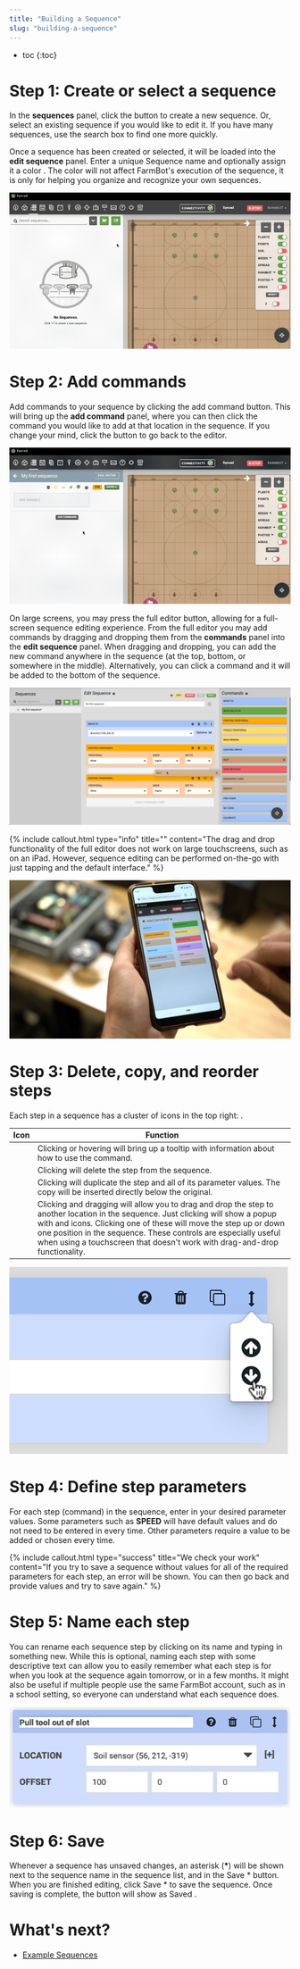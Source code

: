 ```yaml
---
title: "Building a Sequence"
slug: "building-a-sequence"
---
```


* toc
{:toc}

# Step 1: Create or select a sequence

In the **sequences** panel, click the <span class="fb-button fb-green"><i class='fa fa-server'></i></span> button to create a new sequence. Or, select an existing sequence if you would like to edit it. If you have many sequences, use the search box to find one more quickly.

Once a sequence has been created or selected, it will be loaded into the **edit sequence** panel. Enter a unique <span class="fb-input">Sequence name</span> and optionally assign it a color <span class="fa fa-circle saucer purple"></span>. The color will not affect FarmBot's execution of the sequence, it is only for helping you organize and recognize your own sequences.

![new sequence](_images/new_sequence.gif)

# Step 2: Add commands

Add commands to your sequence by clicking the <span class="fb-button fb-gray">add command</span> button. This will bring up the **add command** panel, where you can then click the command you would like to add at that location in the sequence. If you change your mind, click the <i class='fa fa-arrow-left'></i> button to go back to the editor.

![add command](_images/add_command.gif)

On large screens, you may press the <span class="fb-button fb-gray">full editor</span> button, allowing for a full-screen sequence editing experience. From the full editor you may add commands by dragging and dropping them from the **commands** panel into the **edit sequence** panel. When dragging and dropping, you can add the new command anywhere in the sequence (at the top, bottom, or somewhere in the middle). Alternatively, you can click a command and it will be added to the bottom of the sequence.

![dragging wait command into sequence](_images/dragging_wait_command_into_sequence.png)

{%
include callout.html
type="info"
title=""
content="The drag and drop functionality of the full editor does not work on large touchscreens, such as on an iPad. However, sequence editing can be performed on-the-go with just tapping and the default interface."
%}

![phone with add command panel open](_images/phone_with_add_command_panel_open.jpeg)

# Step 3: Delete, copy, and reorder steps

Each step in a sequence has a cluster of icons in the top right: <i class='fa fa-question-circle'></i> <i class='fa fa-trash'></i> <i class='fa fa-copy'></i> <i class='fa fa-arrows-v'></i>.

|Icon|Function|
|----|--------|
|<i class='fa fa-question-circle'></i>|Clicking or hovering will bring up a tooltip with information about how to use the command.
|<i class='fa fa-trash'></i>|Clicking will delete the step from the sequence.
|<i class='fa fa-copy'></i>|Clicking will duplicate the step and all of its parameter values. The copy will be inserted directly below the original.
|<i class='fa fa-arrows-v'></i>|Clicking and dragging will allow you to drag and drop the step to another location in the sequence. Just clicking will show a popup with <i class='fa fa-arrow-circle-up'></i> and <i class='fa fa-arrow-circle-down'></i> icons. Clicking one of these will move the step up or down one position in the sequence. These controls are especially useful when using a touchscreen that doesn't work with drag-and-drop functionality.

![reorder step arrows](_images/reorder_step_arrows.png)

# Step 4: Define step parameters

For each step (command) in the sequence, enter in your desired parameter values. Some parameters such as **SPEED** will have default values and do not need to be entered in every time. Other parameters require a value to be added or chosen every time.

{%
include callout.html
type="success"
title="We check your work"
content="If you try to save a sequence without values for all of the required parameters for each step, an error will be shown. You can then go back and provide values and try to save again."
%}

# Step 5: Name each step

You can rename each sequence step by clicking on its name and typing in something new. While this is optional, naming each step with some descriptive text can allow you to easily remember what each step is for when you look at the sequence again tomorrow, or in a few months. It might also be useful if multiple people use the same FarmBot account, such as in a school setting, so everyone can understand what each sequence does.

![custom step name](_images/custom_step_name.png)

# Step 6: Save

Whenever a sequence has unsaved changes, an asterisk (**\***) will be shown next to the sequence name in the sequence list, and in the <span class='fb-button fb-green'>Save \*</span> button. When you are finished editing, click <span class="fb-button fb-green">Save \*</span> to save the sequence. Once saving is complete, the button will show as <span class="fb-button fb-gray">Saved <i class='fa fa-check'></i></span>.

# What's next?

 * [Example Sequences](example-sequences.md)
